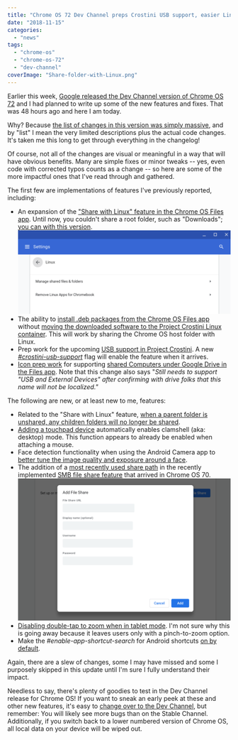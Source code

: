 ```yaml
---
title: "Chrome OS 72 Dev Channel preps Crostini USB support, easier Linux package installs and more"
date: "2018-11-15"
categories: 
  - "news"
tags: 
  - "chrome-os"
  - "chrome-os-72"
  - "dev-channel"
coverImage: "Share-folder-with-Linux.png"
---
```


Earlier this week, [Google released the Dev Channel version of Chrome OS 72](https://chromereleases.googleblog.com/2018/11/dev-channel-update-for-chrome-os_12.html) and I had planned to write up some of the new features and fixes. That was 48 hours ago and here I am today.

Why? Because [the list of changes in this version was simply massive](https://chromium.googlesource.com/chromium/src/+log/72.0.3593.0..72.0.3602.0?pretty=fuller&n=10000), and by "list" I mean the very limited descriptions plus the actual code changes. It's taken me this long to get through everything in the changelog!

Of course, not all of the changes are visual or meaningful in a way that will have obvious benefits. Many are simple fixes or minor tweaks -- yes, even code with corrected typos counts as a change -- so here are some of the more impactful ones that I've read through and gathered.

The first few are implementations of features I've previously reported, including:

- An expansion of the ["Share with Linux" feature in the Chrome OS Files app](https://www.aboutchromebooks.com/news/project-crostini-chrome-os-files-share-with-linux/). Until now, you couldn't share a root folder, such as "Downloads"; [you can with this version](https://chromium.googlesource.com/chromium/src/+/918c5c99b7717dfc71617b38f2ea832472da63c7). [![](images/Manage-shared-Linux-folders-1024x402.png)](https://www.aboutchromebooks.com/news/project-crostini-linux-apps-new-features-fixes-in-chrome-os-71-dev-channel/attachment/manage-shared-linux-folders/)
- The ability to [install .deb packages from the Chrome OS Files app](https://chromium.googlesource.com/chromium/src/+/2e58032c7960fdd40ce5b2107761e78ab31bf474) without [moving the downloaded software to the Project Crostini Linux container](https://www.aboutchromebooks.com/news/install-linux-apps-chromebook-share-with-linux-files-for-project-crostini/). This will work by sharing the Chrome OS host folder with Linux.
- Prep work for the upcoming [USB support in Project Crostini](https://www.aboutchromebooks.com/news/project-crostini-linux-usb-support-chromebooks/). A new _[#crostini-usb-support](https://chromium.googlesource.com/chromium/src/+/918c5c99b7717dfc71617b38f2ea832472da63c7)_ flag will enable the feature when it arrives.
- [Icon prep work](https://chromium.googlesource.com/chromium/src/+/6e6edb882447e263323bd30e959ebbd37a7bf9b5) for supporting [shared Computers under Google Drive in the Files app](https://www.aboutchromebooks.com/news/project-crostini-share-google-drive-team-drives-computer-linux-chromebook/). Note that this change also says "_Still needs to support "USB and External Devices" after confirming with drive folks that this name will not be localized."_

The following are new, or at least new to me, features:

- Related to the "Share with Linux" feature, [when a parent folder is unshared, any children folders will no longer be shared](https://chromium.googlesource.com/chromium/src/+/09a1ec400631d7ea053a52b61ed9c13d04c8e963).
- [Adding a touchpad device](https://chromium.googlesource.com/chromium/src/+/65912b5f25a91182e6c31bb950e86b08c0ac9ce8) automatically enables clamshell (aka: desktop) mode. This function appears to already be enabled when attaching a mouse.
- Face detection functionality when using the Android Camera app to [better tune the image quality and exposure around a face](https://chromium.googlesource.com/chromium/src/+/39e147d616e41cd09dc334958a23d244e2f6d33e).
- The addition of a [most recently used share path](https://chromium.googlesource.com/chromium/src/+/41d82520fd4603048678f4e87cf391633e4a35cc) in the recently implemented [SMB file share feature](https://www.aboutchromebooks.com/news/chrome-os-70-hits-the-stable-channel-bringing-a-better-chrome-tablet-experience/) that arrived in Chrome OS 70. [![](images/Chrome-OS-network-shares-1-1024x682.png)](https://www.aboutchromebooks.com/news/support-for-native-smb-network-shares-in-chrome-os-is-moving-along-quickly-now/attachment/chrome-os-network-shares-2/)
- [Disabling double-tap to zoom when in tablet mode](https://chromium.googlesource.com/chromium/src/+/be99356810f3abe65adb881e38a797ba93708d7a). I'm not sure why this is going away because it leaves users only with a pinch-to-zoom option.
- Make the _#enable-app-shortcut-search_ for Android shortcuts [on by default](https://chromium.googlesource.com/chromium/src/+/e6bd935ef544a615f0a70b3257f02f664c74a86e).

Again, there are a slew of changes, some I may have missed and some I purposely skipped in this update until I'm sure I fully understand their impact.

Needless to say, there's plenty of goodies to test in the Dev Channel release for Chrome OS! If you want to sneak an early peek at these and other new features, it's easy to [change over to the Dev Channel](https://www.aboutchromebooks.com/qa/whats-the-difference-between-developer-mode-and-the-dev-channel-on-a-chromebook/), but remember: You will likely see more bugs than on the Stable Channel. Additionally, if you switch back to a lower numbered version of Chrome OS, all local data on your device will be wiped out.
